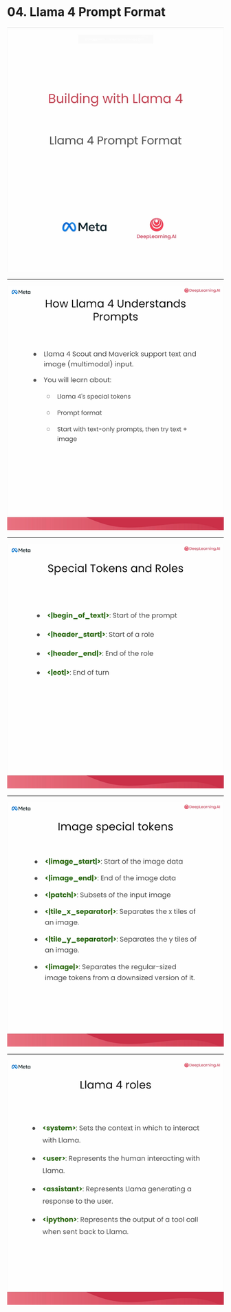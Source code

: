 # 04. Llama 4 Prompt Format

![](Slides/videoframe_0.png)

---

![](Slides/videoframe_38472.png)

---

![](Slides/videoframe_60400.png)

---

![](Slides/videoframe_93998.png)

---

![](Slides/videoframe_124714.png)
